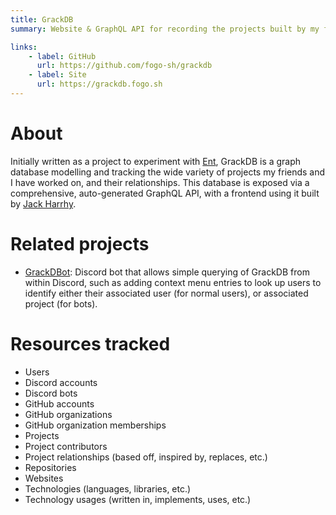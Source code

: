 ```yaml
---
title: GrackDB
summary: Website & GraphQL API for recording the projects built by my friends and I.

links:
    - label: GitHub
      url: https://github.com/fogo-sh/grackdb
    - label: Site
      url: https://grackdb.fogo.sh
---
```


# About

Initially written as a project to experiment with [Ent](https://entgo.io/), GrackDB is a graph database modelling and tracking the wide variety of projects my friends and I have worked on, and their relationships.
This database is exposed via a comprehensive, auto-generated GraphQL API, with a frontend using it built by [Jack Harrhy](https://jackharrhy.com/).

# Related projects

-   [GrackDBot](https://github.com/fogo-sh/grackdbot): Discord bot that allows simple querying of GrackDB from within Discord, such as adding context menu entries to look up users to identify either their associated user (for normal users), or associated project (for bots).

# Resources tracked

-   Users
-   Discord accounts
-   Discord bots
-   GitHub accounts
-   GitHub organizations
-   GitHub organization memberships
-   Projects
-   Project contributors
-   Project relationships (based off, inspired by, replaces, etc.)
-   Repositories
-   Websites
-   Technologies (languages, libraries, etc.)
-   Technology usages (written in, implements, uses, etc.)
